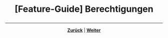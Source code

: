 # <p align="center">[Feature-Guide] Berechtigungen</p>

<!-- Erklärung zu / Anwendung von:

Infotext "Benötigte GitHub Berechtigungen"  

-> Warum steht das da? Wofür genau sind die Berechtigungen: das Launchpad selbst, Projektverwaltung, Tokens...? Zusammenhänge und Kontext geben!

-> auf Umsetzung/Erhalt/Überprüfen der Berechtigungen eingehen 

-->
---

<p align="center"><a href="/docs/04-tools/05-launchpad/02-features/01-menu/README.md"><strong>Zurück</strong></a> | <a href="/docs/04-tools/05-launchpad/01-guide/03-tokens/README.md"><strong>Weiter</strong></a></p>
